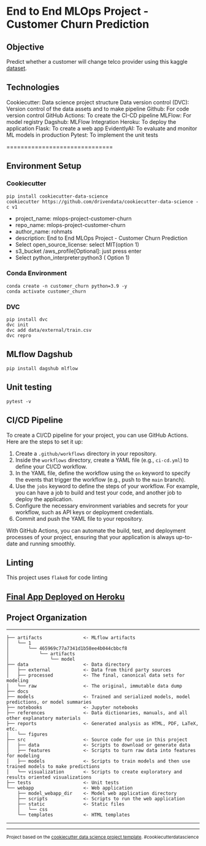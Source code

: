 # End to End MLOps Project - Customer Churn Prediction
## Objective
Predict whether a customer will change telco provider using this kaggle [dataset](https://www.kaggle.com/c/customer-churn-prediction-2020/data?select=train.csv).

## Technologies
Cookiecutter: Data science project structure
Data version control (DVC): Version control of the data assets and to make pipeline
Github: For code version control
GitHub Actions: To create the CI-CD pipeline
MLFlow: For model registry
Dagshub: MLFlow Integration
Heroku: To deploy the application
Flask: To create a web app
EvidentlyAI: To evaluate and monitor ML models in production
Pytest: To implement the unit tests

==============================

## Environment Setup
### Cookiecutter
```shell
pip install cookiecutter-data-science
cookiecutter https://github.com/drivendata/cookiecutter-data-science -c v1
```
- project_name: mlops-project-customer-churn
- repo_name: mlops-project-customer-churn
- author_name: rohmats
- description: End to End MLOps Project - Customer Churn Prediction
- Select open_source_license: select MIT(option 1)
- s3_bucket /aws_profile[Optional]: just press enter
- Select python_interpreter:python3 ( Option 1)

### Conda Environment
```shell
conda create -n customer_churn python=3.9 -y 
conda activate customer_churn
```

### DVC
```shell
pip install dvc 
dvc init 
dvc add data/external/train.csv
dvc repro
```
## MLflow Dagshub
```shell
pip install dagshub mlflow
```

## Unit testing
```shell
pytest -v 
```

## CI/CD Pipeline
To create a CI/CD pipeline for your project, you can use GitHub Actions. Here are the steps to set it up:

1. Create a `.github/workflows` directory in your repository.
2. Inside the `workflows` directory, create a YAML file (e.g., `ci-cd.yml`) to define your CI/CD workflow.
3. In the YAML file, define the workflow using the `on` keyword to specify the events that trigger the workflow (e.g., push to the `main` branch).
4. Use the `jobs` keyword to define the steps of your workflow. For example, you can have a job to build and test your code, and another job to deploy the application.
5. Configure the necessary environment variables and secrets for your workflow, such as API keys or deployment credentials.
6. Commit and push the YAML file to your repository.

With GitHub Actions, you can automate the build, test, and deployment processes of your project, ensuring that your application is always up-to-date and running smoothly.

## Linting
This project uses `flake8` for code linting

## [Final App Deployed on Heroku](https://mlops-sur-a44e15b513c2.herokuapp.com/)

## Project Organization
------------
    ├── artifacts               <- MLflow artifacts
    │   └── 1
    │       └── 465969c77a7341d1b58ee4b044cbbcf8
    │           └── artifacts
    │               └── model
    ├── data                    <- Data directory
    │   ├── external            <- Data from third party sources
    │   ├── processed           <- The final, canonical data sets for modeling
    │   └── raw                 <- The original, immutable data dump
    ├── docs
    ├── models                  <- Trained and serialized models, model predictions, or model summaries
    ├── notebooks               <- Jupyter notebooks
    ├── references              <- Data dictionaries, manuals, and all other explanatory materials
    ├── reports                 <- Generated analysis as HTML, PDF, LaTeX, etc.
    │   └── figures
    ├── src                     <- Source code for use in this project
    │   ├── data                <- Scripts to download or generate data
    │   ├── features            <- Scripts to turn raw data into features for modeling
    │   ├── models              <- Scripts to train models and then use trained models to make predictions
    │   └── visualization       <- Scripts to create exploratory and results oriented visualizations
    ├── tests                   <- Unit tests
    └── webapp                  <- Web application
        ├── model_webapp_dir    <- Model web application directory
        ├── scripts             <- Scripts to run the web application
        ├── static              <- Static files
        │   └── css
        └── templates           <- HTML templates
--------

---
<p><small>Project based on the <a target="_blank" href="https://drivendata.github.io/cookiecutter-data-science/">cookiecutter data science project template</a>. #cookiecutterdatascience</small></p>
